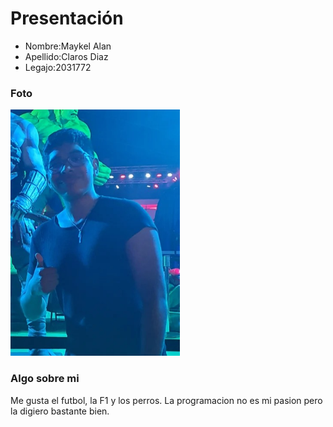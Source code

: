 # Presentación
- Nombre:Maykel Alan
- Apellido:Claros Diaz
- Legajo:2031772
### Foto
 ![Foto mia](fotomia.png)
  
### Algo sobre mi
Me gusta el futbol, la F1 y los perros. La programacion no es mi pasion pero la digiero bastante bien.
